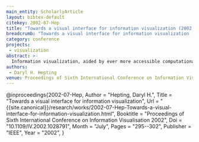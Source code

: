 ```yaml
---
main_entity: ScholarlyArticle
layout: bibtex-default
citekey: 2002-07-Hep
title: "Towards a visual interface for information visualization (2002)"
breadcrumb: "Towards a visual interface for information visualization (2002)"
category: conference
projects:
 - visualization
abstract: >-
  Information visualization, aided by ever more accessible computational resources, continues to grow in popularity and significance. The capability to generate complex imagery by computer is often necessary but not always sufficient to gain the desired insight. The success of a visual representation in a given context may be affected by many variables, not the least of which is the individual user's experience. Even if a precise relationship could be found between context and "best" visual representation, the complete articulation of a context is practically impossible. In other fields, this is known as sensitive dependence to initial conditions. A more feasible alternative is to begin with an incomplete articulation of a context and allow the user to interactively develop and refine it. Although most computer interfaces for information visualization tools are predominantly verbal, a predominantly visual interface can have significant advantages. Such an interface allows users to avoid the usual translations between visual and verbal modes and it removes users' need for a specialized visualization vocabulary. A visual interface can also shift the focus of the visualization process from the data towards the user These ideas are discussed in the context of a prototype tool, the design of which is illustrated with an example, and the evaluation of which has provided many positive results.
authors:
 - Daryl H. Hepting
venue: Proceedings of Sixth International Conference on Information Visualisation 2002
---
```

@inproceedings{2002-07-Hep,
	Author =  "Hepting, Daryl H.",
	Title =  "Towards a visual interface for information visualization",
	Url = \"{{site.canonical}}/research/works/2002-07-Hep-Towards-a-visual-interface-for-information-visualization.html\",
	Booktitle =  "Proceedings of Sixth International Conference on Information Visualisation 2002",
	Doi =  "10.1109/IV.2002.1028791",
	Month =  "July",
	Pages =  "295--302",
	Publisher =  "IEEE",
	Year =  "2002",
}
